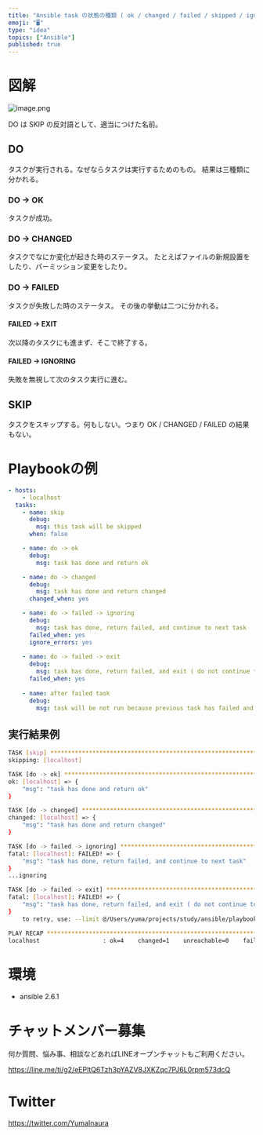 ```yaml
---
title: "Ansible task の状態の種類 ( ok / changed / failed / skipped / ignoring )"
emoji: "🖥"
type: "idea"
topics: ["Ansible"]
published: true
---
```



# 図解


![image.png](https://qiita-image-store.s3.amazonaws.com/0/89618/941d1a3a-9230-5e66-149d-b3321a16dbfc.png)

DO は SKIP の反対語として、適当につけた名前。


## DO

タスクが実行される。なぜならタスクは実行するためのもの。
結果は三種類に分かれる。

### DO -> OK

タスクが成功。

### DO -> CHANGED

タスクでなにか変化が起きた時のステータス。
たとえばファイルの新規設置をしたり、パーミッション変更をしたり。

### DO -> FAILED

タスクが失敗した時のステータス。
その後の挙動は二つに分かれる。

#### FAILED -> EXIT

次以降のタスクにも進まず、そこで終了する。

#### FAILED -> IGNORING

失敗を無視して次のタスク実行に進む。

## SKIP

タスクをスキップする。何もしない。つまり OK / CHANGED / FAILED の結果もない。

# Playbookの例

```yaml
- hosts:
    - localhost
  tasks:
    - name: skip
      debug:
        msg: this task will be skipped
      when: false

    - name: do -> ok
      debug:
        msg: task has done and return ok

    - name: do -> changed
      debug:
        msg: task has done and return changed
      changed_when: yes

    - name: do -> failed -> ignoring
      debug:
        msg: task has done, return failed, and continue to next task
      failed_when: yes
      ignore_errors: yes
 
    - name: do -> failed -> exit
      debug:
        msg: task has done, return failed, and exit ( do not continue to next task )
      failed_when: yes
 
    - name: after failed task
      debug:
        msg: task will be not run because previous task has failed and exit
```

## 実行結果例

```bash
TASK [skip] **************************************************************************************************************************************
skipping: [localhost]

TASK [do -> ok] **********************************************************************************************************************************
ok: [localhost] => {
    "msg": "task has done and return ok"
}

TASK [do -> changed] *****************************************************************************************************************************
changed: [localhost] => {
    "msg": "task has done and return changed"
}

TASK [do -> failed -> ignoring] ******************************************************************************************************************
fatal: [localhost]: FAILED! => {
    "msg": "task has done, return failed, and continue to next task"
}
...ignoring

TASK [do -> failed -> exit] **********************************************************************************************************************
fatal: [localhost]: FAILED! => {
    "msg": "task has done, return failed, and exit ( do not continue to next task )"
}
	to retry, use: --limit @/Users/yuma/projects/study/ansible/playbooks/task_state.retry

PLAY RECAP ***************************************************************************************************************************************
localhost                  : ok=4    changed=1    unreachable=0    failed=1   
```


# 環境

- ansible 2.6.1








<!-- Update From Qiita API -->

# チャットメンバー募集


何か質問、悩み事、相談などあればLINEオープンチャットもご利用ください。

https://line.me/ti/g2/eEPltQ6Tzh3pYAZV8JXKZqc7PJ6L0rpm573dcQ





# Twitter


https://twitter.com/YumaInaura


<!-- Update From Qiita API -->


